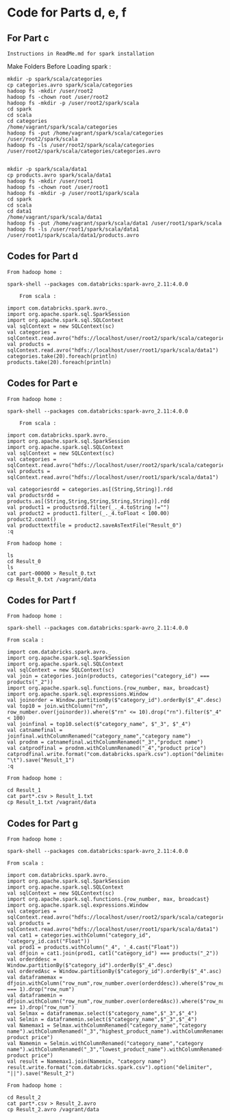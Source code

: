 # Code for Parts d, e, f

## For Part c
	
	Instructions in ReadMe.md for spark installation

Make Folders Before Loading spark :

	mkdir -p spark/scala/categories
	cp categories.avro spark/scala/categories
	hadoop fs -mkdir /user/root2
	hadoop fs -chown root /user/root2
	hadoop fs -mkdir -p /user/root2/spark/scala
	cd spark
	cd scala
	cd categories
	/home/vagrant/spark/scala/categories
	hadoop fs -put /home/vagrant/spark/scala/categories /user/root2/spark/scala
	hadoop fs -ls /user/root2/spark/scala/categories
	/user/root2/spark/scala/categories/categories.avro


	mkdir -p spark/scala/data1
	cp products.avro spark/scala/data1
	hadoop fs -mkdir /user/root1
	hadoop fs -chown root /user/root1
	hadoop fs -mkdir -p /user/root1/spark/scala
	cd spark
	cd scala
	cd data1
	/home/vagrant/spark/scala/data1
	hadoop fs -put /home/vagrant/spark/scala/data1 /user/root1/spark/scala
	hadoop fs -ls /user/root1/spark/scala/data1
 	/user/root1/spark/scala/data1/products.avro

## Codes for Part d

	From hadoop home :

	spark-shell --packages com.databricks:spark-avro_2.11:4.0.0    

        From scala :

	import com.databricks.spark.avro._
	import org.apache.spark.sql.SparkSession
	import org.apache.spark.sql.SQLContext
	val sqlContext = new SQLContext(sc)
	val categories = sqlContext.read.avro("hdfs://localhost/user/root2/spark/scala/categories")
	val products = sqlContext.read.avro("hdfs://localhost/user/root1/spark/scala/data1")
	categories.take(20).foreach(println)
	products.take(20).foreach(println)

## Codes for Part e

	From hadoop home :

	spark-shell --packages com.databricks:spark-avro_2.11:4.0.0    

        From scala :

	import com.databricks.spark.avro._
	import org.apache.spark.sql.SparkSession
	import org.apache.spark.sql.SQLContext
	val sqlContext = new SQLContext(sc)
	val categories = sqlContext.read.avro("hdfs://localhost/user/root2/spark/scala/categories")
	val products = sqlContext.read.avro("hdfs://localhost/user/root1/spark/scala/data1")

	val categoriesrdd = categories.as[(String,String)].rdd
	val productsrdd = products.as[(String,String,String,String,String)].rdd
	val product1 = productsrdd.filter(_._4.toString !="")
	val product2 = product1.filter(_._4.toFloat < 100.00)
 	product2.count()
 	val producttextfile = product2.saveAsTextFile("Result_0")
 	:q
 	
	From hadoop home :

 	ls
 	cd Result_0
 	ls
 	cat part-00000 > Result_0.txt
 	cp Result_0.txt /vagrant/data

## Codes for Part f

	From hadoop home :

	spark-shell --packages com.databricks:spark-avro_2.11:4.0.0

	From scala :

	import com.databricks.spark.avro._
	import org.apache.spark.sql.SparkSession
	import org.apache.spark.sql.SQLContext
	val sqlContext = new SQLContext(sc) 
	val join = categories.join(products, categories("category_id") === products("_2"))
	import org.apache.spark.sql.functions.{row_number, max, broadcast}
	import org.apache.spark.sql.expressions.Window
	val joinorder = Window.partitionBy($"category_id").orderBy($"_4".desc)
	val top10 = join.withColumn("rn", row_number.over(joinorder)).where($"rn" <= 10).drop("rn").filter($"_4" < 100)
	val joinfinal = top10.select($"category_name", $"_3", $"_4")
	val catnamefinal = joinfinal.withColumnRenamed("category_name","category name")
	val prodnm = catnamefinal.withColumnRenamed("_3","product name")
	val catprodfinal = prodnm.withColumnRenamed("_4","product price")
	catprodfinal.write.format("com.databricks.spark.csv").option("delimiter", "\t").save("Result_1")
	:q

	From hadoop home :

	cd Result_1
	cat part*.csv > Result_1.txt
	cp Result_1.txt /vagrant/data

## Codes for Part g

	From hadoop home :

	spark-shell --packages com.databricks:spark-avro_2.11:4.0.0

	From scala :

	import com.databricks.spark.avro._
	import org.apache.spark.sql.SparkSession
	import org.apache.spark.sql.SQLContext
	val sqlContext = new SQLContext(sc)
	import org.apache.spark.sql.functions.{row_number, max, broadcast}
	import org.apache.spark.sql.expressions.Window
	val categories = sqlContext.read.avro("hdfs://localhost/user/root2/spark/scala/categories")
	val products = sqlContext.read.avro("hdfs://localhost/user/root1/spark/scala/data1")
	val cat1 = categories.withColumn("category_id", 'category_id.cast("Float"))
	val prod1 = products.withColumn("_4", '_4.cast("Float"))
	val dfjoin = cat1.join(prod1, cat1("category_id") === products("_2"))
	val orderddesc = Window.partitionBy($"category_id").orderBy($"_4".desc)
	val orderedAsc = Window.partitionBy($"category_id").orderBy($"_4".asc)
	val dataframemax = dfjoin.withColumn("row_num",row_number.over(orderddesc)).where($"row_num" === 1).drop("row_num")
	val dataframemin = dfjoin.withColumn("row_num",row_number.over(orderedAsc)).where($"row_num" === 1).drop("row_num")
	val Selmax = dataframemax.select($"category_name",$"_3",$"_4")
	val Selmin = dataframemin.select($"category_name",$"_3",$"_4")
	val Namemax1 = Selmax.withColumnRenamed("category_name","category name").withColumnRenamed("_3","highest_product_name").withColumnRenamed("_4","Highest product price")
	val Namemin = Selmin.withColumnRenamed("category_name","category name").withColumnRenamed("_3","lowest_product_name").withColumnRenamed("_4","Lowest product price")
	val result = Namemax1.join(Namemin, "category name")
	result.write.format("com.databricks.spark.csv").option("delimiter", "||").save("Result_2")

	From hadoop home :

	cd Result_2
	cat part*.csv > Result_2.avro
	cp Result_2.avro /vagrant/data

	 




	  

 	

  
	

 
